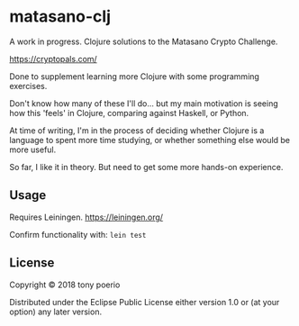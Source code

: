 # matasano-clj

A work in progress. Clojure solutions to the Matasano Crypto Challenge.

https://cryptopals.com/

Done to supplement learning more Clojure with some programming exercises.

Don't know how many of these I'll do...
but my main motivation is seeing how this 'feels' in Clojure, comparing against Haskell, or Python.

At time of writing, I'm in the process of deciding whether Clojure is a language to spent more time studying,
or whether something else would be more useful.

So far, I like it in theory. But need to get some more hands-on experience.

## Usage
Requires Leiningen.
https://leiningen.org/

Confirm functionality with:
  `lein test`

## License

Copyright © 2018 tony poerio

Distributed under the Eclipse Public License either version 1.0 or (at
your option) any later version.

